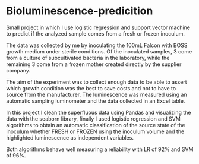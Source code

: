 # Bioluminescence-predicition
Small project in which I use logistic regression and support vector machine to predict if the analyzed sample comes from a fresh or frozen inoculum.

The data was collected by me by inoculating the 100mL Falcon with BOSS growth medium under sterile conditions.
Of the inoculated samples, 3 come from a culture of subcultivated bacteria in the laboratory, while the remaining 3 come from a frozen mother created directly by the supplier company.

The aim of the experiment was to collect enough data to be able to assert which growth condition was the best to save costs and not to have to source from the manufacturer.
The luminescence was measured using an automatic sampling luminometer and the data collected in an Excel table.

In this project I clean the superfluous data using Pandas and visualizing the data with the seaborn library, finally I used logistic regression and SVM algorithms to obtain an automatic classification of the source state of the inoculum whether FRESH or FROZEN using the inoculum volume and the highlighted luminescence as independent variables.

Both algorithms behave well measuring a reliability with LR of 92% and SVM of 96%.

